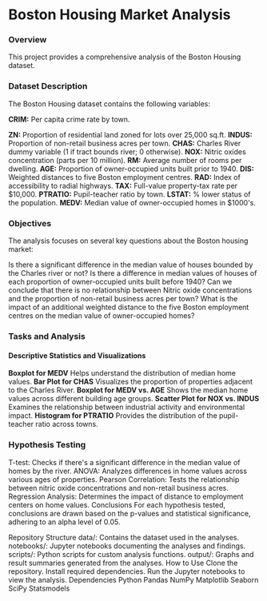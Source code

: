 # Boston Housing Market Analysis
### Overview
This project provides a comprehensive analysis of the Boston Housing dataset. 

### Dataset Description
The Boston Housing dataset contains the following variables:

**CRIM:** Per capita crime rate by town.

**ZN:** Proportion of residential land zoned for lots over 25,000 sq.ft.
**INDUS:** Proportion of non-retail business acres per town.
**CHAS:** Charles River dummy variable (1 if tract bounds river; 0 otherwise).
**NOX:** Nitric oxides concentration (parts per 10 million).
**RM:** Average number of rooms per dwelling.
**AGE:** Proportion of owner-occupied units built prior to 1940.
**DIS:** Weighted distances to five Boston employment centres.
**RAD:** Index of accessibility to radial highways.
**TAX:** Full-value property-tax rate per $10,000.
**PTRATIO:** Pupil-teacher ratio by town.
**LSTAT:** % lower status of the population.
**MEDV:** Median value of owner-occupied homes in $1000's.

### Objectives
The analysis focuses on several key questions about the Boston housing market:

Is there a significant difference in the median value of houses bounded by the Charles river or not?
Is there a difference in median values of houses of each proportion of owner-occupied units built before 1940?
Can we conclude that there is no relationship between Nitric oxide concentrations and the proportion of non-retail business acres per town?
What is the impact of an additional weighted distance to the five Boston employment centres on the median value of owner-occupied homes?

### Tasks and Analysis
#### Descriptive Statistics and Visualizations
**Boxplot for MEDV** Helps understand the distribution of median home values.
**Bar Plot for CHAS** Visualizes the proportion of properties adjacent to the Charles River.
**Boxplot for MEDV vs. AGE** Shows the median home values across different building age groups.
**Scatter Plot for NOX vs. INDUS** Examines the relationship between industrial activity and environmental impact.
**Histogram for PTRATIO** Provides the distribution of the pupil-teacher ratio across towns.

### Hypothesis Testing
T-test: Checks if there's a significant difference in the median value of homes by the river.
ANOVA: Analyzes differences in home values across various ages of properties.
Pearson Correlation: Tests the relationship between nitric oxide concentrations and non-retail business acres.
Regression Analysis: Determines the impact of distance to employment centers on home values.
Conclusions
For each hypothesis tested, conclusions are drawn based on the p-values and statistical significance, adhering to an alpha level of 0.05.

Repository Structure
data/: Contains the dataset used in the analyses.
notebooks/: Jupyter notebooks documenting the analyses and findings.
scripts/: Python scripts for custom analysis functions.
output/: Graphs and result summaries generated from the analyses.
How to Use
Clone the repository.
Install required dependencies.
Run the Jupyter notebooks to view the analysis.
Dependencies
Python
Pandas
NumPy
Matplotlib
Seaborn
SciPy
Statsmodels
